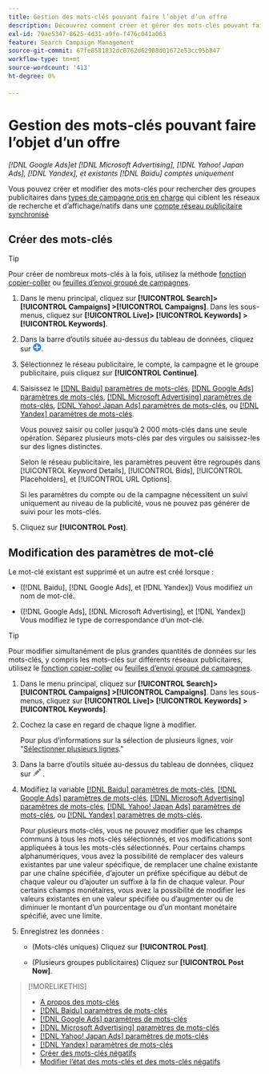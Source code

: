 ```yaml
---
title: Gestion des mots-clés pouvant faire l’objet d’un offre
description: Découvrez comment créer et gérer des mots-clés pouvant faire l’objet d’offres pour les groupes d’annonces de recherche.
exl-id: 79ae5347-8625-4d31-a9fe-f476c041a063
feature: Search Campaign Management
source-git-commit: 67fe8581832dc0762d62908d01672e53cc95b847
workflow-type: tm+mt
source-wordcount: '413'
ht-degree: 0%

---
```


# Gestion des mots-clés pouvant faire l’objet d’un offre

*[!DNL Google Ads]et [!DNL Microsoft Advertising], [!DNL Yahoo! Japan Ads], [!DNL Yandex], et existants [!DNL Baidu] comptes uniquement*

Vous pouvez créer et modifier des mots-clés pour rechercher des groupes publicitaires dans [types de campagne pris en charge](/help/search-social-commerce/introduction/supported-inventory.md) qui ciblent les réseaux de recherche et d’affichage/natifs dans une [compte réseau publicitaire synchronisé](/help/search-social-commerce/campaign-management/accounts/ad-network-account-about.md)

## Créer des mots-clés

>[!TIP]
>
>Pour créer de nombreux mots-clés à la fois, utilisez la méthode [fonction copier-coller](/help/search-social-commerce/campaign-management/campaigns/copy-paste.md) ou [feuilles d’envoi groupé de campagnes](/help/search-social-commerce/campaign-management/bulksheets/bulksheet-about.md).

1. Dans le menu principal, cliquez sur **[!UICONTROL Search]> [!UICONTROL Campaigns] >[!UICONTROL Campaigns]**. Dans les sous-menus, cliquez sur **[!UICONTROL Live]> [!UICONTROL Keywords] >[!UICONTROL Keywords]**.

1. Dans la barre d’outils située au-dessus du tableau de données, cliquez sur ![Créer](/help/search-social-commerce/assets/add.png "Créer").

1. Sélectionnez le réseau publicitaire, le compte, la campagne et le groupe publicitaire, puis cliquez sur **[!UICONTROL Continue]**.

1. Saisissez le [[!DNL Baidu] paramètres de mots-clés](keyword-settings-baidu.md), [[!DNL Google Ads] paramètres de mots-clés](keyword-settings-google.md), [[!DNL Microsoft Advertising] paramètres de mots-clés](keyword-settings-microsoft.md), [[!DNL Yahoo! Japan Ads] paramètres de mots-clés](keyword-settings-yahoo-japan.md), ou [[!DNL Yandex] paramètres de mots-clés](keyword-settings-yandex.md).

   Vous pouvez saisir ou coller jusqu’à 2 000 mots-clés dans une seule opération. Séparez plusieurs mots-clés par des virgules ou saisissez-les sur des lignes distinctes.

   Selon le réseau publicitaire, les paramètres peuvent être regroupés dans [!UICONTROL Keyword Details], [!UICONTROL Bids], [!UICONTROL Placeholders], et [!UICONTROL URL Options].

   Si les paramètres du compte ou de la campagne nécessitent un suivi uniquement au niveau de la publicité, vous ne pouvez pas générer de suivi pour les mots-clés.

1. Cliquez sur **[!UICONTROL Post]**.

## Modification des paramètres de mot-clé

Le mot-clé existant est supprimé et un autre est créé lorsque :

* ([!DNL Baidu], [!DNL Google Ads], et [!DNL Yandex]) Vous modifiez un nom de mot-clé.

* ([!DNL Google Ads], [!DNL Microsoft Advertising], et [!DNL Yandex]) Vous modifiez le type de correspondance d’un mot-clé.

>[!TIP]
>
>Pour modifier simultanément de plus grandes quantités de données sur les mots-clés, y compris les mots-clés sur différents réseaux publicitaires, utilisez le [fonction copier-coller](/help/search-social-commerce/campaign-management/campaigns/copy-paste.md) ou [feuilles d’envoi groupé de campagnes](/help/search-social-commerce/campaign-management/bulksheets/bulksheet-about.md).

1. Dans le menu principal, cliquez sur **[!UICONTROL Search]> [!UICONTROL Campaigns] >[!UICONTROL Campaigns]**. Dans les sous-menus, cliquez sur **[!UICONTROL Live]> [!UICONTROL Keywords] >[!UICONTROL Keywords]**.

1. Cochez la case en regard de chaque ligne à modifier.

   Pour plus d’informations sur la sélection de plusieurs lignes, voir &quot;[Sélectionner plusieurs lignes](/help/search-social-commerce/common-tasks/navigation-editing-selection/multiple-rows-select.md).&quot;

1. Dans la barre d’outils située au-dessus du tableau de données, cliquez sur ![Modifier](/help/search-social-commerce/assets/edit.png "Modifier") .

1. Modifiez la variable [[!DNL Baidu] paramètres de mots-clés](keyword-settings-baidu.md), [[!DNL Google Ads] paramètres de mots-clés](keyword-settings-google.md), [[!DNL Microsoft Advertising] paramètres de mots-clés](keyword-settings-microsoft.md), [[!DNL Yahoo! Japan Ads] paramètres de mots-clés](keyword-settings-yahoo-japan.md), ou [[!DNL Yandex] paramètres de mots-clés](keyword-settings-yandex.md).

   Pour plusieurs mots-clés, vous ne pouvez modifier que les champs communs à tous les mots-clés sélectionnés, et vos modifications sont appliquées à tous les mots-clés sélectionnés. Pour certains champs alphanumériques, vous avez la possibilité de remplacer des valeurs existantes par une valeur spécifique, de remplacer une chaîne existante par une chaîne spécifiée, d’ajouter un préfixe spécifique au début de chaque valeur ou d’ajouter un suffixe à la fin de chaque valeur. Pour certains champs monétaires, vous avez la possibilité de modifier les valeurs existantes en une valeur spécifiée ou d’augmenter ou de diminuer le montant d’un pourcentage ou d’un montant monétaire spécifié, avec une limite.

1. Enregistrez les données :

   * (Mots-clés uniques) Cliquez sur **[!UICONTROL Post]**.

   * (Plusieurs groupes publicitaires) Cliquez sur **[!UICONTROL Post Now]**.

>[!MORELIKETHIS]
>
>* [A propos des mots-clés](keyword-about.md)
>* [[!DNL Baidu] paramètres de mots-clés](keyword-settings-baidu.md)
>* [[!DNL Google Ads] paramètres de mots-clés](keyword-settings-google.md)
>* [[!DNL Microsoft Advertising] paramètres de mots-clés](keyword-settings-microsoft.md)
>* [[!DNL Yahoo! Japan Ads] paramètres de mots-clés](keyword-settings-yahoo-japan.md)
>* [[!DNL Yandex] paramètres de mots-clés](keyword-settings-yandex.md)
>* [Créer des mots-clés négatifs](/help/search-social-commerce/campaign-management/campaigns/keyword-negative-create.md)
>* [Modifier l’état des mots-clés et des mots-clés négatifs](keyword-status-edit.md)
